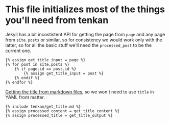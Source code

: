 # This file initializes most of the things you'll need from tenkan

Jekyll has a bit incostistent API for getting the page from `page` and any page from `site.posts` or similar, so for consistency we would work only with the latter, so for all the basic stuff we'll need the `processed_post` to be the current one.

``` django
{% assign get_title_input = page %}
{% for post in site.posts %}
    {% if page.id == post.id %}
        {% assign get_title_input = post %}
    {% endif %}
{% endfor %}
```

[Getting the title from markdown files](get_title.md), so we won't need to use `title` in YAML front matter.

``` django
{% include tenkan/get_title.md %}
{% assign processed_content = get_title_content %}
{% assign processed_title = get_title_output %}
```

